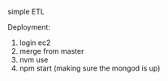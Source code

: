 simple ETL

Deployment:
1. login ec2
2. merge from master
3. nvm use <version>
4. npm start (making sure the mongod is up)
